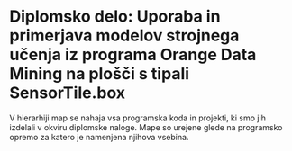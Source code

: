 # Diplomsko delo: Uporaba in primerjava modelov strojnega učenja iz programa Orange Data Mining na plošči s tipali SensorTile.box
V hierarhiji map se nahaja vsa programska koda in projekti, ki smo jih izdelali v okviru diplomske naloge. 
Mape so urejene glede na programsko opremo za katero je namenjena njihova vsebina.
